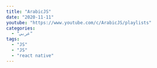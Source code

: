 ```yaml
---
title: "ArabicJS"
date: "2020-11-11"
youtube: "https://www.youtube.com/c/ArabicJS/playlists"
categories:
  - "عربي"
tags:
  - "JS"
  - "JS"
  - "react native"
---
```

